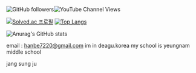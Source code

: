 <img alt="GitHub followers" src="https://img.shields.io/github/followers/sungjujjang"><img alt="YouTube Channel Views" src="https://img.shields.io/youtube/channel/views/UCH9QOF2Czyyq-sTCJy2kf2A">

[![Solved.ac 프로필](http://mazassumnida.wtf/api/generate_badge?boj=victory8701)](https://solved.ac/victory8701)  [![Top Langs](https://github-readme-stats.vercel.app/api/top-langs/?username=sungjujjang&langs_count=8)](https://github.com/sungjujjang/github-readme-stats)

![Anurag's GitHub stats](https://github-readme-stats.vercel.app/api?username=sungjujjang&show_icons=true&theme=radical)

email : hanbe7220@gmail.com
im in deagu.korea
my school is yeungnam middle school

jang sung ju

